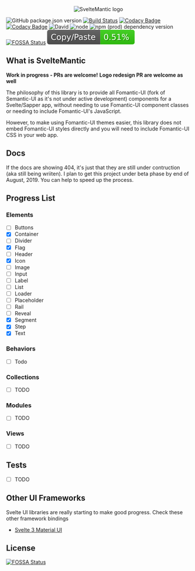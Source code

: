 <div align="center">
    <img style="width: 200px;" src="logo.png" alt="SvelteMantic logo">
</div>

![GitHub package.json version](https://img.shields.io/github/package-json/v/titans-inc/sveltemantic)
[![Build Status](https://travis-ci.com/titans-inc/sveltemantic.svg?branch=master)](https://travis-ci.com/titans-inc/sveltemantic)
[![Codacy Badge](https://api.codacy.com/project/badge/Grade/dcab98211f284a08ba6729e5cb1753e1)](https://www.codacy.com/app/deviprsd/sveltemantic?utm_source=github.com&amp;utm_medium=referral&amp;utm_content=titans-inc/sveltemantic&amp;utm_campaign=Badge_Grade)
[![Codacy Badge](https://api.codacy.com/project/badge/Coverage/dcab98211f284a08ba6729e5cb1753e1)](https://www.codacy.com/app/deviprsd/sveltemantic?utm_source=github.com&utm_medium=referral&utm_content=titans-inc/sveltemantic&utm_campaign=Badge_Coverage)
![David](https://img.shields.io/david/titans-inc/sveltemantic)
![node](https://img.shields.io/node/v/sveltemantic)
![npm (prod) dependency version](https://img.shields.io/npm/dependency-version/sveltemantic/svelte)
[![FOSSA Status](https://app.fossa.io/api/projects/git%2Bgithub.com%2Ftitans-inc%2Fsveltemantic.svg?type=shield)](https://app.fossa.io/projects/git%2Bgithub.com%2Ftitans-inc%2Fsveltemantic?ref=badge_shield)
![Copy/Paste](./report/jscpd-badge.svg)

## What is SvelteMantic
**Work in progress - PRs are welcome!**
**Logo redesign PR are welcome as well**

The philosophy of this library is to provide all Fomantic-UI (fork of Semantic-UI as it's not under active development) components for a Svelte/Sapper app, without needing to use Fomantic-UI component classes or needing to include Fomantic-UI's JavaScript.

However, to make using Fomantic-UI themes easier, this library does not embed Fomantic-UI styles directly and you will need to include Fomantic-UI CSS in your web app.

## Docs
If the docs are showing 404, it's just that they are still under contruction (aka still being wriiten). I plan to get this project under beta phase by end of August, 2019. You can help to speed up the process.

## Progress List
### Elements
-   [ ] Buttons
-   [x] Container
-   [ ] Divider
-   [x] Flag
-   [ ] Header
-   [x] Icon
-   [ ] Image
-   [ ] Input
-   [ ] Label
-   [ ] List
-   [ ] Loader
-   [ ] Placeholder
-   [ ] Rail
-   [ ] Reveal
-   [x] Segment
-   [x] Step
-   [x] Text

### Behaviors
-   [ ] Todo

### Collections
-   [ ] TODO

### Modules
-   [ ] TODO

### Views
-   [ ] TODO

## Tests
-   [ ] TODO

## Other UI Frameworks
Svelte UI libraries are really starting to make good progress. Check these other framework bindings
-   [Svelte 3 Material UI](https://github.com/hperrin/svelte-material-ui)

## License
[![FOSSA Status](https://app.fossa.io/api/projects/git%2Bgithub.com%2Ftitans-inc%2Fsveltemantic.svg?type=large)](https://app.fossa.io/projects/git%2Bgithub.com%2Ftitans-inc%2Fsveltemantic?ref=badge_large)
